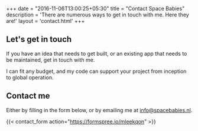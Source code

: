 +++
date = "2016-11-06T13:00:25+05:30"
title = "Contact Space Babies"
description = 'There are numerous ways to get in touch with me. Here they are!'
layout = 'contact.html'
+++

## Let's get in touch

If you have an idea that needs to get built, or an existing app that needs to be maintained, get in touch with me.

I can fit any budget, and my code can support your project from inception to global operation.

## Contact me

Either by filling in the form below, or by emailing me at <a href="mailto:info@spacebabies.nl">info@spacebabies.nl</a>.

{{< contact_form action="https://formspree.io/mleekqon" >}}
